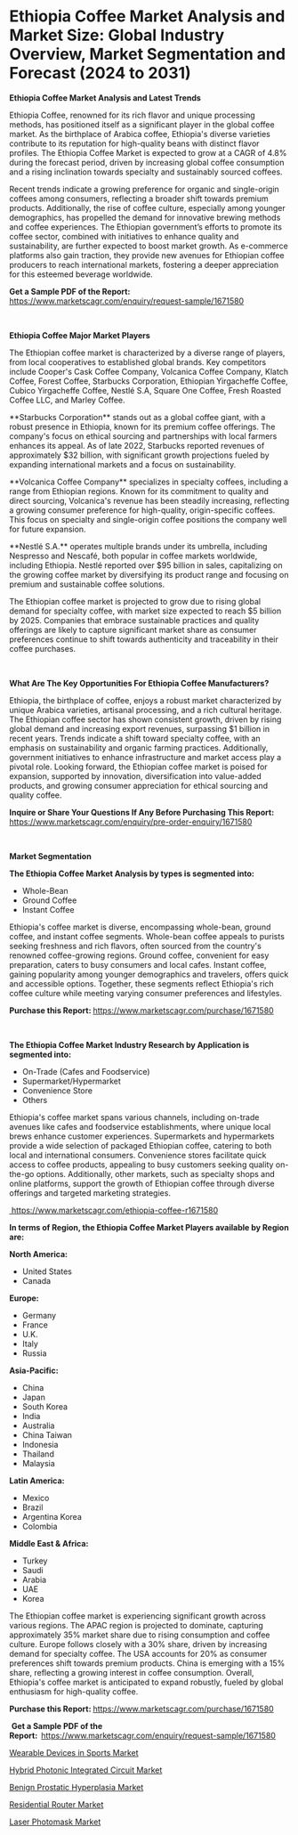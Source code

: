 <p><h1>Ethiopia Coffee Market Analysis and Market Size: Global Industry Overview, Market Segmentation and Forecast (2024 to 2031)</h1></p><p><strong>Ethiopia Coffee Market Analysis and Latest Trends</strong></p>
<p><p>Ethiopia Coffee, renowned for its rich flavor and unique processing methods, has positioned itself as a significant player in the global coffee market. As the birthplace of Arabica coffee, Ethiopia's diverse varieties contribute to its reputation for high-quality beans with distinct flavor profiles. The Ethiopia Coffee Market is expected to grow at a CAGR of 4.8% during the forecast period, driven by increasing global coffee consumption and a rising inclination towards specialty and sustainably sourced coffees.</p><p>Recent trends indicate a growing preference for organic and single-origin coffees among consumers, reflecting a broader shift towards premium products. Additionally, the rise of coffee culture, especially among younger demographics, has propelled the demand for innovative brewing methods and coffee experiences. The Ethiopian government’s efforts to promote its coffee sector, combined with initiatives to enhance quality and sustainability, are further expected to boost market growth. As e-commerce platforms also gain traction, they provide new avenues for Ethiopian coffee producers to reach international markets, fostering a deeper appreciation for this esteemed beverage worldwide.</p></p>
<p><strong>Get a Sample PDF of the Report:&nbsp;</strong> <a href="https://www.marketscagr.com/enquiry/request-sample/1671580?utm_campaign=1939&utm_medium=2&utm_source=Github&utm_content=ia&utm_term=24122024&utm_id=ethiopia-coffee">https://www.marketscagr.com/enquiry/request-sample/1671580</a></p>
<p>&nbsp;</p>
<p><strong>Ethiopia Coffee Major Market Players</strong></p>
<p><p>The Ethiopian coffee market is characterized by a diverse range of players, from local cooperatives to established global brands. Key competitors include Cooper's Cask Coffee Company, Volcanica Coffee Company, Klatch Coffee, Forest Coffee, Starbucks Corporation, Ethiopian Yirgacheffe Coffee, Cubico Yirgacheffe Coffee, Nestlé S.A, Square One Coffee, Fresh Roasted Coffee LLC, and Marley Coffee.</p><p>**Starbucks Corporation** stands out as a global coffee giant, with a robust presence in Ethiopia, known for its premium coffee offerings. The company's focus on ethical sourcing and partnerships with local farmers enhances its appeal. As of late 2022, Starbucks reported revenues of approximately $32 billion, with significant growth projections fueled by expanding international markets and a focus on sustainability.</p><p>**Volcanica Coffee Company** specializes in specialty coffees, including a range from Ethiopian regions. Known for its commitment to quality and direct sourcing, Volcanica's revenue has been steadily increasing, reflecting a growing consumer preference for high-quality, origin-specific coffees. This focus on specialty and single-origin coffee positions the company well for future expansion.</p><p>**Nestlé S.A.** operates multiple brands under its umbrella, including Nespresso and Nescafé, both popular in coffee markets worldwide, including Ethiopia. Nestlé reported over $95 billion in sales, capitalizing on the growing coffee market by diversifying its product range and focusing on premium and sustainable coffee solutions.</p><p>The Ethiopian coffee market is projected to grow due to rising global demand for specialty coffee, with market size expected to reach $5 billion by 2025. Companies that embrace sustainable practices and quality offerings are likely to capture significant market share as consumer preferences continue to shift towards authenticity and traceability in their coffee purchases.</p></p>
<p>&nbsp;</p>
<p><strong>What Are The Key Opportunities For Ethiopia Coffee Manufacturers?</strong></p>
<p><p>Ethiopia, the birthplace of coffee, enjoys a robust market characterized by unique Arabica varieties, artisanal processing, and a rich cultural heritage. The Ethiopian coffee sector has shown consistent growth, driven by rising global demand and increasing export revenues, surpassing $1 billion in recent years. Trends indicate a shift toward specialty coffee, with an emphasis on sustainability and organic farming practices. Additionally, government initiatives to enhance infrastructure and market access play a pivotal role. Looking forward, the Ethiopian coffee market is poised for expansion, supported by innovation, diversification into value-added products, and growing consumer appreciation for ethical sourcing and quality coffee.</p></p>
<p><strong>Inquire or Share Your Questions If Any Before Purchasing This Report:</strong> <a href="https://www.marketscagr.com/enquiry/pre-order-enquiry/1671580?utm_campaign=1939&utm_medium=2&utm_source=Github&utm_content=ia&utm_term=24122024&utm_id=ethiopia-coffee">https://www.marketscagr.com/enquiry/pre-order-enquiry/1671580</a></p>
<p>&nbsp;</p>
<p><strong>Market Segmentation</strong></p>
<p><strong>The Ethiopia Coffee Market Analysis by types is segmented into:</strong></p>
<p><ul><li>Whole-Bean</li><li>Ground Coffee</li><li>Instant Coffee</li></ul></p>
<p><p>Ethiopia's coffee market is diverse, encompassing whole-bean, ground coffee, and instant coffee segments. Whole-bean coffee appeals to purists seeking freshness and rich flavors, often sourced from the country's renowned coffee-growing regions. Ground coffee, convenient for easy preparation, caters to busy consumers and local cafes. Instant coffee, gaining popularity among younger demographics and travelers, offers quick and accessible options. Together, these segments reflect Ethiopia's rich coffee culture while meeting varying consumer preferences and lifestyles.</p></p>
<p><strong>Purchase this Report:&nbsp;</strong><a href="https://www.marketscagr.com/purchase/1671580?utm_campaign=1939&utm_medium=2&utm_source=Github&utm_content=ia&utm_term=24122024&utm_id=ethiopia-coffee">https://www.marketscagr.com/purchase/1671580</a></p>
<p>&nbsp;</p>
<p><strong>The Ethiopia Coffee Market Industry Research by Application is segmented into:</strong></p>
<p><ul><li>On-Trade (Cafes and Foodservice)</li><li>Supermarket/Hypermarket</li><li>Convenience Store</li><li>Others</li></ul></p>
<p><p>Ethiopia's coffee market spans various channels, including on-trade avenues like cafes and foodservice establishments, where unique local brews enhance customer experiences. Supermarkets and hypermarkets provide a wide selection of packaged Ethiopian coffee, catering to both local and international consumers. Convenience stores facilitate quick access to coffee products, appealing to busy customers seeking quality on-the-go options. Additionally, other markets, such as specialty shops and online platforms, support the growth of Ethiopian coffee through diverse offerings and targeted marketing strategies.</p></p>
<p><a href="https://www.marketscagr.com/ethiopia-coffee-r1671580?utm_campaign=1939&utm_medium=2&utm_source=Github&utm_content=ia&utm_term=24122024&utm_id=ethiopia-coffee">&nbsp;https://www.marketscagr.com/ethiopia-coffee-r1671580</a></p>
<p><strong>In terms of Region, the Ethiopia Coffee Market Players available by Region are:</strong></p>
<p>
    <p> <strong> North America: </strong>
        <ul>
            <li>United States</li>
            <li>Canada</li>
        </ul>
        </p> 
    <p> <strong> Europe: </strong>
        <ul>
            <li>Germany</li>
            <li>France</li>
            <li>U.K.</li>
            <li>Italy</li>
            <li>Russia</li>
        </ul>
        </p> 
    <p> <strong> Asia-Pacific: </strong>
        <ul>
            <li>China</li>
            <li>Japan</li>
            <li>South Korea</li>
            <li>India</li>
            <li>Australia</li>
            <li>China Taiwan</li>
            <li>Indonesia</li>
            <li>Thailand</li>
            <li>Malaysia</li>
        </ul>
        </p> 
    <p> <strong> Latin America: </strong>
        <ul>
            <li>Mexico</li>
            <li>Brazil</li>
            <li>Argentina Korea</li>
            <li>Colombia</li>
        </ul>
        </p> 
    <p> <strong> Middle East & Africa: </strong>
        <ul>
            <li>Turkey</li>
            <li>Saudi</li>
            <li>Arabia</li>
            <li>UAE</li>
            <li>Korea</li>
        </ul>
    </p>
    </p>
<p><p>The Ethiopian coffee market is experiencing significant growth across various regions. The APAC region is projected to dominate, capturing approximately 35% market share due to rising consumption and coffee culture. Europe follows closely with a 30% share, driven by increasing demand for specialty coffee. The USA accounts for 20% as consumer preferences shift towards premium products. China is emerging with a 15% share, reflecting a growing interest in coffee consumption. Overall, Ethiopia's coffee market is anticipated to expand robustly, fueled by global enthusiasm for high-quality coffee.</p></p>
<p><strong>Purchase this Report: </strong><a href="https://www.marketscagr.com/purchase/1671580?utm_campaign=1939&utm_medium=2&utm_source=Github&utm_content=ia&utm_term=24122024&utm_id=ethiopia-coffee">https://www.marketscagr.com/purchase/1671580</a></p>
<p>&nbsp;<strong>Get a Sample PDF of the Report:&nbsp;&nbsp;</strong><a href="https://www.marketscagr.com/enquiry/request-sample/1671580?utm_campaign=1939&utm_medium=2&utm_source=Github&utm_content=ia&utm_term=24122024&utm_id=ethiopia-coffee">https://www.marketscagr.com/enquiry/request-sample/1671580</a></p>
<p><strong></strong></p>
<p><p><a href="https://www.linkedin.com/pulse/regional-segment-trends-wearable-devices-sports-market-2024-kqopf?utm_campaign=1939&utm_medium=2&utm_source=Github&utm_content=ia&utm_term=24122024&utm_id=ethiopia-coffee">Wearable Devices in Sports Market</a></p><p><a href="https://www.linkedin.com/pulse/comprehensive-assessment-globalhybrid-photonic-integrated-circuit-qzyof?utm_campaign=1939&utm_medium=2&utm_source=Github&utm_content=ia&utm_term=24122024&utm_id=ethiopia-coffee">Hybrid Photonic Integrated Circuit Market</a></p><p><a href="https://www.linkedin.com/pulse/benign-prostatic-hyperplasia-market-analysis-report-offers-rfjof?utm_campaign=1939&utm_medium=2&utm_source=Github&utm_content=ia&utm_term=24122024&utm_id=ethiopia-coffee">Benign Prostatic Hyperplasia Market</a></p><p><a href="https://www.linkedin.com/pulse/disruption-innovation-residential-router-industry-market-analysis-3qjcf?utm_campaign=1939&utm_medium=2&utm_source=Github&utm_content=ia&utm_term=24122024&utm_id=ethiopia-coffee">Residential Router Market</a></p><p><a href="https://www.linkedin.com/pulse/projected-growth-laser-photomask-market-key-forces-staggering-4rodf?utm_campaign=1939&utm_medium=2&utm_source=Github&utm_content=ia&utm_term=24122024&utm_id=ethiopia-coffee">Laser Photomask Market</a></p></p>